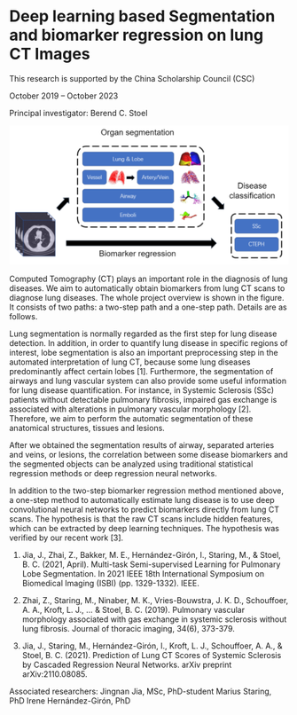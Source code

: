 # Deep learning based Segmentation and biomarker regression on lung CT Images

This research is supported by the China Scholarship Council (CSC)

October 2019 – October 2023

Principal investigator: Berend C. Stoel

![ ](../../assets/img/sections/pmi/DLsegmentationBiomarkersLungCT.png)

Computed Tomography (CT) plays an important role in the diagnosis of lung diseases. We aim to automatically obtain biomarkers from lung CT scans to diagnose lung diseases. The whole project overview is shown in the figure. It consists of two paths: a two-step path and a one-step path. Details are as follows.

Lung segmentation is normally regarded as the first step for lung disease detection. In addition, in order to quantify lung disease in specific regions of interest, lobe segmentation is also an important preprocessing step in the automated interpretation of lung CT, because some lung diseases predominantly affect certain lobes [1]. Furthermore, the segmentation of airways and lung vascular system can also provide some useful information for lung disease quantification. For instance, in Systemic Sclerosis (SSc) patients without detectable pulmonary fibrosis, impaired gas exchange is associated with alterations in pulmonary vascular morphology [2]. Therefore, we aim to perform the automatic segmentation of these anatomical structures, tissues and lesions.

After we obtained the segmentation results of airway, separated arteries and veins, or lesions, the correlation between some disease biomarkers and the segmented objects can be analyzed using traditional statistical regression methods or deep regression neural networks.

In addition to the two-step biomarker regression method mentioned above, a one-step method to automatically estimate lung disease is to use deep convolutional neural networks to predict biomarkers directly from lung CT scans. The hypothesis is that the raw CT scans include hidden features, which can be extracted by deep learning techniques. The hypothesis was verified by our recent work [3].

1. Jia, J., Zhai, Z., Bakker, M. E., Hernández-Girón, I., Staring, M., & Stoel, B. C. (2021, April). Multi-task Semi-supervised Learning for Pulmonary Lobe Segmentation. In 2021 IEEE 18th International Symposium on Biomedical Imaging (ISBI) (pp. 1329-1332). IEEE.

2. Zhai, Z., Staring, M., Ninaber, M. K., Vries-Bouwstra, J. K. D., Schouffoer, A. A., Kroft, L. J., … & Stoel, B. C. (2019). Pulmonary vascular morphology associated with gas exchange in systemic sclerosis without lung fibrosis. Journal of thoracic imaging, 34(6), 373-379.

3. Jia, J., Staring, M., Hernández-Girón, I., Kroft, L. J., Schouffoer, A. A., & Stoel, B. C. (2021). Prediction of Lung CT Scores of Systemic Sclerosis by Cascaded Regression Neural Networks. arXiv preprint arXiv:2110.08085.

Associated researchers:
Jingnan Jia, MSc, PhD-student
Marius Staring, PhD
Irene Hernández-Girón, PhD